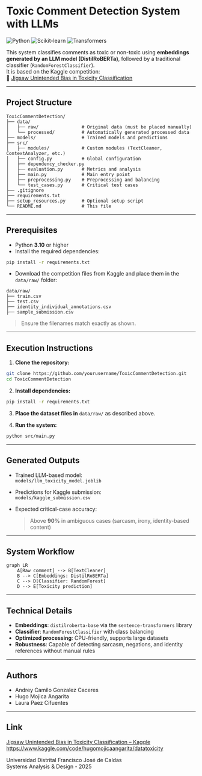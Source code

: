 # Toxic Comment Detection System with LLMs

![Python](https://img.shields.io/badge/Python-3.10%2B-blue)
![Scikit-learn](https://img.shields.io/badge/Scikit--learn-1.2%2B-orange)
![Transformers](https://img.shields.io/badge/Transformers-4.30%2B-yellowgreen)

This system classifies comments as toxic or non-toxic using **embeddings generated by an LLM model (DistilRoBERTa)**, followed by a traditional classifier (`RandomForestClassifier`).  
It is based on the Kaggle competition:  
🔗 [Jigsaw Unintended Bias in Toxicity Classification](https://www.kaggle.com/competitions/jigsaw-unintended-bias-in-toxicity-classification)

---

## Project Structure

```text
ToxicCommentDetection/
├── data/
│   ├── raw/                # Original data (must be placed manually)
│   └── processed/          # Automatically generated processed data
├── models/                 # Trained models and predictions
├── src/
│   ├── modules/            # Custom modules (TextCleaner, ContextAnalyzer, etc.)
│   ├── config.py           # Global configuration
│   ├── dependency_checker.py
│   ├── evaluation.py       # Metrics and analysis
│   ├── main.py             # Main entry point
│   ├── preprocessing.py    # Preprocessing and balancing
│   └── test_cases.py       # Critical test cases
├── .gitignore
├── requirements.txt
├── setup_resources.py      # Optional setup script
└── README.md               # This file

```

---

## Prerequisites

- Python **3.10** or higher
- Install the required dependencies:

```bash
pip install -r requirements.txt
```

- Download the competition files from Kaggle and place them in the `data/raw/` folder:

```text
data/raw/
├── train.csv
├── test.csv
├── identity_individual_annotations.csv
├── sample_submission.csv
```

> Ensure the filenames match exactly as shown.

---

## Execution Instructions

1. **Clone the repository:**

```bash
git clone https://github.com/yourusername/ToxicCommentDetection.git
cd ToxicCommentDetection
```

2. **Install dependencies:**

```bash
pip install -r requirements.txt
```

3. **Place the dataset files in** `data/raw/` as described above.

4. **Run the system:**

```bash
python src/main.py
```

---

## Generated Outputs

- Trained LLM-based model:  
  `models/llm_toxicity_model.joblib`

- Predictions for Kaggle submission:  
  `models/kaggle_submission.csv`

- Expected critical-case accuracy:
  > Above **90%** in ambiguous cases (sarcasm, irony, identity-based content)

---

## System Workflow

```mermaid
graph LR
    A[Raw comment] --> B[TextCleaner]
    B --> C[Embeddings: DistilRoBERTa]
    C --> D[Classifier: RandomForest]
    D --> E[Toxicity prediction]

```

---

## Technical Details

- **Embeddings**: `distilroberta-base` via the `sentence-transformers` library
- **Classifier**: `RandomForestClassifier` with class balancing
- **Optimized processing**: CPU-friendly, supports large datasets
- **Robustness**: Capable of detecting sarcasm, negations, and identity references without manual rules

---

## Authors

- Andrey Camilo Gonzalez Caceres  
- Hugo Mojica Angarita  
- Laura Paez Cifuentes  
---


## Link

[Jigsaw Unintended Bias in Toxicity Classification – Kaggle](https://www.kaggle.com/competitions/jigsaw-unintended-bias-in-toxicity-classification)
https://www.kaggle.com/code/hugomojicaangarita/datatoxicity

Universidad Distrital Francisco José de Caldas  
Systems Analysis & Design - 2025
